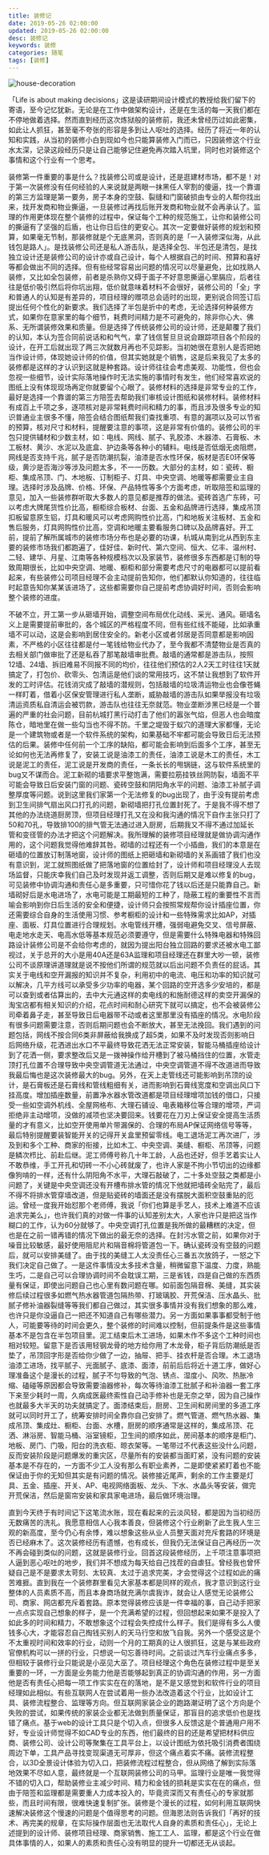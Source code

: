 ```yaml
---
title: 装修记
date: 2019-05-26 02:00:00
updated: 2019-05-26 02:00:00
desc: 装修记
keywords: 装修
categories: 随笔
tags: [装修]
---
```


![house-decoration](/images/house-decoration.jpg)

「Life is about making decisions」这是读研期间设计模式的教授给我们留下的寄语，至今记忆犹新。无论是在工作中做架构设计，还是在生活的每一天我们都在不停地做着选择。然而直到经历这次炼狱般的装修前，我还未曾经历过如此密集，如此让人抓狂，甚至毫不夸张的形容是多到让人呕吐的选择。经历了将近一年的认知和实践，从当初的装修小白到现如今也只能算装修入门而已，只因装修这个行业水太深，记录这段经历只是让自己能够记住避免再次踏入坑里，同时也对装修这个事情和这个行业有一个思考。

<!--more-->

装修第一件重要的事是什么？找装修公司或是设计，还是逛建材市场，都不是！对于第一次装修没有任何经验的人来说就是两眼一抹黑任人宰割的傻逼，找一个靠谱的第三方监理是第一要务，房子本身的空鼓、裂缝和门窗破损由专业的人帮你找出来，找开发商和物业撕逼，一旦装修过再找后账开发商和物业就不会再承认了。监理的作用更体现在整个装修的过程中，保证每个工种的规范施工，让你和装修公司的撕逼有了坚强的后盾，也让你日后住的更安心。其次一定要做好装修的规划和预算，如果毫无节制，那装修就是个无底黑洞，否则真的是「一入装修深似海，从此钱包是路人」。是找装修公司还是私人游击队，是选择全包、半包还是清包，是找独立设计还是装修公司的设计亦或自己设计，每个人根据自己的时间、预算和喜好等都会做出不同的选择。但有些经常容易出问题的情况可以尽量避免，比如找熟人装修，又比如全包装修，前者是杀熟你又碍于面子不好意思撕逼心里膈应，后者往往是低价吸引然后将你坑出翔，低价就意味着材料不会很好，装修公司的「全」字和普通人的认知是有差异的，项目经理的赠项总会适时的出现，更别说合同签订后提出任何个性化的新要求。我们选择了半包是折中的考虑，无论选择何种装修方式，如果你在意家里的每个细节，耗费时间精力是不可避免的，除非你心大、佛系、无所谓装修效果和质量。但是选择了传统装修公司的设计师，还是颠覆了我们的认知，本认为签合同前说话和和气气，拿了钱信誓旦旦说会跟踪项目各个阶段的设计，在开工后就出现了两三次就数月再也不见踪影。当初她很在意别人是否把她当作设计师，体现她设计师的价值，但其实她就是个销售，这是后来我见了太多的装修都是这样的才认识到这就是种套路。设计师往往会考虑美观、功能性，但也会忽视一些细节，设计实际落地操作时无法实施的事情时有发生，他们经常喜欢说的图纸上没有体现现场再定你就要留个心眼了。装修材料的选择是非常专业的工作，最好是选择一个靠谱的第三方陪签去帮助我们审核设计图纸和装修材料。装修材料有成百上千项之多，逐项核对是非常耗费时间和精力的事，而且涉及很多专业的知识普通业主很多不懂，陪签会结合图纸帮我们查找重项、有意的漏项以及可以节省的预算，核对尺寸和材料，提醒要注意的事项，这是非常有价值的。装修公司的半包只提供辅材和少数主材，如：电线、网线、腻子、乳胶漆、木器漆、石膏板、木工板材、黄沙、水泥以及底盒、护边条等各种小的辅料。电线是否低烟无卤阻燃，网线是否支持千兆，腻子是否防潮抗裂，油漆是否水性环保，板材是否E0环保等级，黄沙是否海沙等涉及问题太多，不一一历数。大部分的主材，如：瓷砖、橱柜、集成吊顶、门、木地板、订制柜子、灯具、中央空调、地暖等都需要业主自理。选择时涉及品牌、价格、环保、产品特性等多个方面考虑，听取陪签和监理的意见，加入一些装修群听取大多数人的意见都是推荐的做法。瓷砖首选广东砖，可以考虑大牌尾货性价比高，橱柜综合板材、台面、五金和品牌进行选择，集成吊顶扣板留意原生铝，灯具和暖风可以考虑网购性价比高，门和地板关注板材、五金和售后服务，灯具网购性价比高，空调和地暖主要看服务口碑以及品牌喜好。开工前，提前了解所属城市的装修市场分布也是必要的功课，杭城从南到北从西到东主要的装修市场我们都跑遍了，佳好佳、新时代、第六空间、恒大、亿丰、温州村、二轻、建华、月星、江南等各种规模档次以及家装节，装修很多东西都是订制的导致周期很长，比如中央空调、地暖、橱柜和部分需要考虑尺寸的电器都可以提前看起来，有些装修公司项目经理不会主动提前告知你，他们都默认你知道的，往往临时起意告知你某某该进场了，这些都需要你自己提前考虑协调好时间，否则会影响整个装修的进度。

不破不立，开工第一步从砸墙开始，调整空间布局优化动线、采光、通风。砸墙名义上是需要提前审批的，各个城区的严格程度不同，但有些红线不能碰，比如承重墙不可以动，这是会影响到居住安全的。新老小区或者邻居是否同意都是影响因素，不严格的小区往往都是付一笔钱给物业代办了，至今我都不清楚物业是否真的去相关部门做审批了还是私吞了那笔敲墙审批费。敲墙的通常都是游击队，按照12墙、24墙、拆旧难易不同报不同的均价，往往他们预估的2人2天工时往往1天就搞定了，打包价、砍零头、包清运是他们谈的常用技巧，这不禁让我想到了软件开发的工时评估。花钱消灾成了敲墙的潜规则，包括敲墙的垃圾清运物业也会像苍蝇一样盯着，借着小区保安管理进行私人垄断，威胁敲墙的游击队如果举报没有垃圾清运资质私自清运会被罚款，游击队也往往无奈就范。物业垄断涉黑已经是一个普遍的严重的社会问题，目前杭城打黑行动打击了他们的嚣张气焰，但恶人也会暗度陈仓，暗地里在做一些勾当也不得不防。千里之堤毁于蚁穴的道理大家都懂，无论是一个建筑物或者是一个软件系统的架构，如果基础不牢都可能会导致日后无法预估的后果。装修中任何前一个工序的缺陷，都可能会影响到后面多个工序，甚至无论如何也无法再修复了，安装工说是油漆工的责任，油漆工说是木工的责任，木工说是泥工的责任，泥工说是开发商的责任，一条长长的甩锅链，这与软件系统里的bug又不谋而合。泥工新砌的墙要求平整饱满，需要拉筋挂铁丝网防裂，墙面不平可能会导致日后安装门窗的问题、瓷砖空鼓和阴阳角水平的问题、油漆工补腻子调整厚度等问题。说到这里我们家第一个无法修复的bug出现了，由于没有提前考虑到卫生间排气扇出风口打孔的问题，新砌墙把打孔位置封死了。于是我不得不想了其他的办法绕道厨房顶，但项目经理打孔又在没和我沟通的情况下自作主张只打了50和70孔，导致排100的排气管无法通过进入厨房，后期我又不得不通过加延长管和变径管的办法才把这个问题解决。我所理解的装修项目经理就是做协调沟通作用的，这个问题我觉得他难辞其咎。砌墙的过程还有一个小插曲，我们的本意是在砸墙的位置放订制落地窗，设计师的图纸上把砸墙和新砌墙的关系画错了我们也没有意识到，泥工就照图纸做了把落地窗的位置给封了，设计师和项目经理没人去现场监督，只能庆幸我们自己及时发现并返工调整，否则后期又是难以修复的bug，可见装修中协调沟通和责任心是多重要，只可惜你花了钱以后还是只能靠自己。新墙砌好后是水电进场了，水电可能是工期最短的工种了，隐蔽工程的重要性不言而喻会影响到你日后生活的安全和便捷，设计师只会按照常规帮你设计插座位置，你还需要综合自身的生活使用习惯、参考橱柜的设计和一些特殊需求比如AP，对插座、面板、灯具位置进行合理规划。水电管线开槽，强弱电避免交叉、信号屏蔽、电走地水走天、电高水低等基本规范必须要遵守，但是需要什么特殊电器和特殊回路设计装修公司是不会给你考虑的，就因为提出阳台独立回路的要求还被水电工鄙视过，关于总开的大小是用40A还是63A监理和项目经理还在群里大吵一顿，装修公司不谈原理讲道理就是说不按他们所谓的规范就以后出问题不负责任的屁话。其实关于电线和空开漏报的知识并不复杂，利用初中的电流、电压和功率的知识就可以解决，几平方线可以承受多少功率的电器，某个回路的空开选多少安培的，都是可以查到或者估算出的，去中大元通这样的卖电线的和施耐德这样的卖空开漏保的淘宝店都有相关知识的介绍，花点时间和耐心研究下就可以搞定，也不会被装修公司牵着鼻子走，甚至导致日后电器带不动或者这里那里没有插座的情况。水电阶段有很多问题需要注意，否则后期问题也会不断放大，甚至无法挽回。我们遇到的问题包括，网线不按合同6类非屏蔽给我换成了超5类，如果不及时发现否则影响日后网络升级，花洒进出水口不平最终导致花洒无法正常安装，智能马桶插座给设计到了花洒一侧，要求整改后又是一拨神操作给开槽到了被马桶挡住的位置，水管走顶打孔位置不合理导致中央空调管道无法通过，中央空调管道不得不改道进而导致我最后悔也是这次装修最大的bug。另外，在天上走管线还可能影响到吊顶的设计，是石膏板还是石膏线和管线粗细有关，进而影响到石膏线宽度和空调出风口下挂高度。增加插座数量，前置净水器水管改道都是项目经理增项加钱的借口，只接受一些如空调外机线、全屋网格布、大理石铺设、电表箱移位等合理的增项，严词拒绝非主动增项，没做的减项也坚决要回来。钱要花在刀刃上保证安全提高生活质量的才有意义，比如空开使用单片带漏保的、合理的布局AP保证网络信号等等，最后特别提醒要装智能开关的记得开关盒里预留零线。电工退场泥工再次进厂，涉及到和多个工种、商家的衔接，比如木工、中央空调、美缝、橱柜、吊顶等，问题是鳞次栉比、前赴后继。泥工师傅号称几十年工龄，人品也还好，但手艺着实让人不敢恭维，手工开孔和切砖一不小心砖就废了，也许人家是不拘小节切出的边缘都像狗啃的一样，还有什么阴阳角不水平，大理石敲破了，二十多处空鼓之类都是小问题了，关键是中央空调还没有开槽布排水管的情况下他就把墙砖全贴完了，最后不得不将排水管穿墙改道，但是贴瓷砖的墙面还是没有摆脱大面积空鼓重贴的厄运。曾经一度我开始怼那个老师傅，我说「你们也算是手艺人，技术上难道不应该追求完美么」，也许我们真的对做一件事的认知差别太大，人家也许只是把这当作糊口的工作，认为60分就够了。中央空调打孔位置是我所做的最糟糕的决定，但也是在之前一错再错的情况下做出的最无奈的选择。在封污水管之前，如果你对于噪音比较敏感，最好使用阻尼片和隔音棉将管道包一下。确认瓷砖没有空鼓的问题后，就可以安排美缝了。由于找的美缝工人太没责任心三番五次放鸽子，一怒之下我们决定自己做了。一是这件事情没太多技术含量，稍微留意下温度、力度，熟能生巧，二是自己可以合理协调时间不会耽误工期，三是省钱，四是自己做的东西质量有保证，即使出问题自己也心里有数问题在哪。如前面包隔音棉、美缝，其实装修后续过程很多如燃气热水器管道包隔热带、打玻璃胶、开荒保洁、压水晶头、批腻子修补油器裂缝等等我们都自己做过，其实很多事情并没有我们想象的那么难，也许只是你没逼自己一把还不知道自己有哪些潜力。另一方面如果事事都受制于他人，可能要等待的时间会更久，整个装修的时间难以控制，但前提条件是这些事情基本不是包含在半包项目里。泥工结束后木工进场，如果木作不多这个工种时间也相对较短。留意下是否该用轻钢龙骨的地方给你用了木龙骨，柜子背后防潮纸是否垫了，吊顶回字形是否给你少做了一边，抽屉、把手、挂衣杆是否合理。木工退场油漆工进场，找平腻子、光面腻子、底漆、面漆，前前后后将近十道工序，做好心理准备这个是漫长的过程，腻子不匀导致的气泡、锈点、湿度小、风吹、热胀冷缩、磕碰等原因都会导致需要油器修补，每次等待油漆工批腻子和补油器一套工序下来至少耗时一周，久病成医最终索性自己动手修补也是无奈之举，因为自己操作也就最多大半天的功夫就搞定了。面漆结束后，厨房、卫生间和房间里的多道工序就可以同时开工了，统筹安排时间全靠你自己安排了。燃气管道、燃气热水器、集成吊顶、集成灶、橱柜、台面、水槽，厨房的顺序通常是这样的，集成吊顶、花洒、淋浴房、智能马桶、浴室镜柜，卫生间的顺序如此，房间基本的顺序是柜门、地板、房门、门吸，阳台的洗衣柜、晾衣架等。一笔带过不代表这些没什么问题，反而安装阶段是问题爆发的重灾区，尽量所有的安装都当面盯紧，没有问题的安装基本是不存在的，一方面不少工人没有那么有职业素养，二是即使紧紧盯着也不能保证由于你的无知但其实是有问题的情况。装修接近尾声，剩余的工作主要是灯具、五金、插座、开关、AP、电视网络面板、龙头、下水、水晶头等安装，做完开荒保洁，然后是窗帘安装和家具家电进场，最后做环境治理。

直到今天终于有时间记下这笔流水账，现在看起来的云淡风轻，都是因为当初经历无数痛苦的洗礼。我愿意相信人心我本善良，但装修这个行业刷新了此生我人生三观的新高度，至今仍心有余悸，难以想象这些从业人员整天面对充斥套路的环境是否已经麻木了。这次装修经历有遗憾，也有成长，但我仍无法保证自己再经历一次不再会碰到类似的问题，这就是装修行业。回首这段装修经历，上千项注意事项把人逼到恶心呕吐的地步，我们并不想成为每天给自己找茬的自虐狂。曾经我也曾怀疑自己是不是要求太苛刻、太较真、太过于追求完美，才会觉得这个过程如此的痛苦难捱。直到我在一个装修群里看见大家基本都是同样的观点，我才意识到这行业整体的人员素质不高，而且本身商场就充满尔虞我诈，就会让人感觉无论装修公司、商家、网店都充斥着套路。原本觉得装修应该是一件幸福的事，自己动手把家一点点实现自己想象的样子，是一个充满希望的过程，但回想起来如果不是投入了如此多的时间和精力，不敢想象这个过程会失控成什么样子。我们是得有多么人傻钱多心大，才能容忍自己掏钱买别人的天马行空和放飞自我。另外一个感受这是个不太重视时间和效率的行业，动则一个月的工期真的让人很抓狂，这是与某些政府官僚机构可以一拼的行业，只想说一句忘善待时间。之前谈过汽车行业痛点多多，但相较于装修行业只能说是小巫见大巫了。项目经理这个角色在装修过程中是至关重要的一环，一方面是业务能力他是否能够起到真正的协调沟通的作用，另一方面他是否有责任心把每一项工作实实在在的落地，是不是又感觉到和软件行业的项目经理如此相似。有些互联网人在尝试着用一些办法改造着这个行业，比如设计工具、装修流程整合、监理等方向。但互联网家装企业的跑路潮证明了这个方向是个失败的尝试，如果传统的家装企业都无法做到质量保证，那盲目的追求低价也是找错了痛点。基于web的设计工具只是个切入点，但很多人反馈这是个普通用户用不好，专业设计师觉得不如CAD专业的东西，他们最终的目的还是希望把材料供应商、装修公司、设计公司等聚集在工具平台上，以设计图纸为依托吸引消费者围绕周边下单，工具产品寻找变现渠道无可厚非，但这个痛点着实不痛。装修流程整合，以3D全景设计体验为切入口，把装修流程过程整合，但从网络了解到实际落地效果不尽如人意，最终就是一个互联网装修公司的马甲。监理行业是唯一我觉得不错的切入口，帮助装修业主减少时间、精力和金钱的损耗是实实在在的痛点，但由于陪签和监理都是需要重人力成本投入的，毕竟资深而又有责任心的专家就那些，而且时间有限，很难快速复制扩张。装修是个漫长的过程，如何利用互联网快速解决装修这个慢速的问题是个值得思考的问题。但海恩法则告诉我们「再好的技术、再完美的规章，在实际操作层面也无法取代人自身的素质和责任心」，无论上述提到的设计师、装修项目经理、商家销售、施工工人、监理，都是这个行业在做具体事情的人，如果人的素质和责任心没有明显的提升一切都还无从谈起。
